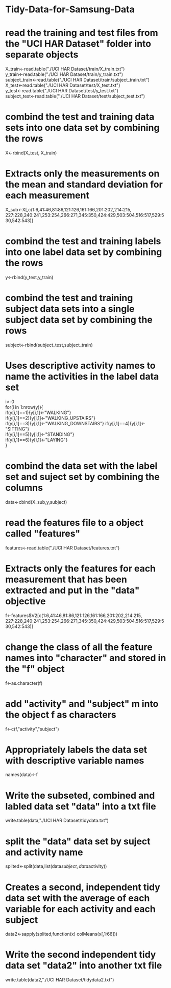 Tidy-Data-for-Samsung-Data
==========================
# read the training and test files from the "UCI HAR Dataset" folder into separate objects 
X_train<-read.table("./UCI HAR Dataset/train/X_train.txt")	
y_train<-read.table("./UCI HAR Dataset/train/y_train.txt")	
subject_train<-read.table("./UCI HAR Dataset/train/subject_train.txt")	
X_test<-read.table("./UCI HAR Dataset/test/X_test.txt")			
y_test<-read.table("./UCI HAR Dataset/test/y_test.txt")		
subject_test<-read.table("./UCI HAR Dataset/test/subject_test.txt")

# combind the test and training data sets into one data set by combining the rows #
X<-rbind(X_test, X_train)

# Extracts only the measurements on the mean and standard deviation for each measurement #
X_sub<-X[,c(1:6,41:46,81:86,121:126,161:166,201:202,214:215, 227:228,240:241,253:254,266:271,345:350,424:429,503:504,516:517,529:530,542:543)]

# combind the test and training labels into one label data set by combining the rows #
y<-rbind(y_test,y_train)

# combind the test and training subject data sets into a single subject data set by combining the rows #
subject<-rbind(subject_test,subject_train)

# Uses descriptive activity names to name the activities in the label data set #
i<-0	
for(i in 1:nrow(y)){	
	if(y[i,1]==1){y[i,1]<-"WALKING"}	
	if(y[i,1]==2){y[i,1]<-"WALKING_UPSTAIRS"}	
	if(y[i,1]==3){y[i,1]<-"WALKING_DOWNSTAIRS"}	
	if(y[i,1]==4){y[i,1]<-"SITTING"}	
	if(y[i,1]==5){y[i,1]<-"STANDING"}	
	if(y[i,1]==6){y[i,1]<-"LAYING"}		
}

# combind the data set with the label set and suject set by combining the columns #
data<-cbind(X_sub,y,subject)

# read the features file to a object called "features" #
features<-read.table("./UCI HAR Dataset/features.txt")

# Extracts only the features for each measurement that has been extracted and put in the "data" objective #
f<-features$V2[c(1:6,41:46,81:86,121:126,161:166,201:202,214:215, 227:228,240:241,253:254,266:271,345:350,424:429,503:504,516:517,529:530,542:543)]

# change the class of all the feature names into "character" and stored in the "f" object #
f<-as.character(f)

# add "activity" and "subject" m into the object f as characters #
f<-c(f,"activity","subject")

# Appropriately labels the data set with descriptive variable names #
names(data)<-f

# Write the subseted, combined and labled data set "data" into a txt file #
write.table(data,"./UCI HAR Dataset/tidydata.txt")

# split the "data" data set by suject and activity name #
splited<-split(data,list(data$subject,data$activity))

# Creates a second, independent tidy data set with the average of each variable for each activity and each subject #
data2<-sapply(splited,function(x) colMeans(x[,1:66]))

# Write the second independent tidy data set "data2" into another txt file #
write.table(data2,"./UCI HAR Dataset/tidydata2.txt")
